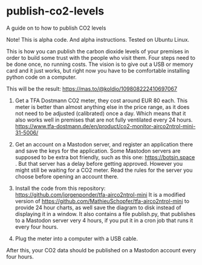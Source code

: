 # publish-co2-levels
A guide on to how to publish CO2 levels

Note! This is alpha code. And alpha instructions. Tested on Ubuntu Linux.

This is how you can publish the carbon dioxide levels of your premises in order to build some trust with the people who visit them. Four steps need to be done once, no running costs. The vision is to give out a USB or memory card and it just works, but right now you have to be comfortable installing python code on a computer.

This will be the result: https://mas.to/@koldio/109808222410697067

1. Get a TFA Dostmann CO2 meter, they cost around EUR 80 each. This meter is better than almost anything else in the price range, as it does not need to be adjusted (calibrated) once a day. Which means that it also works well in premises that are not fully ventilated every 24 hours. https://www.tfa-dostmann.de/en/product/co2-monitor-airco2ntrol-mini-31-5006/

2. Get an account on a Mastodon server, and register an application there and save the keys for the application. Some Mastodon servers are supposed to be extra bot friendly, such as this one: https://botsin.space . But that server has a delay before getting approved. However you might still be waiting for a CO2 meter. Read the rules for the server you choose before opening an account there.

3. Install the code from this repository: https://github.com/jorgenponder/tfa-airco2ntrol-mini It is a modified version of https://github.com/MathieuSchopfer/tfa-airco2ntrol-mini to provide 24 hour charts, as well save the diagram to disk instead of displaying it in a window. It also contains a file publish.py, that publishes to a Mastodon server very 4 hours, if you put it in a cron job that runs it every four hours.

4. Plug the meter into a computer with a USB cable.

After this, your CO2 data should be published on a Mastodon account every four hours.
